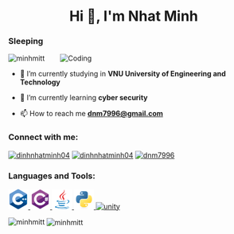 <h1 align="center">Hi 👋, I'm Nhat Minh</h1>
<h3 align="left">Sleeping</h3>
<img align="right" alt="Coding" width="400" src="https://media4.giphy.com/media/v1.Y2lkPTc5MGI3NjExMjYwNzdlNzhkYzNhZmQ3MDdlMmMxODlhN2MyMTIzMDZlNTJlYWIyZSZjdD1z/8FAM2viIuP2UpGjEwT/giphy.gif">

<p align="left"> <img src="https://komarev.com/ghpvc/?username=minhmitt&label=Profile%20views&color=0e75b6&style=flat" alt="minhmitt" /> </p>

- 🔭 I’m currently studying in **VNU University of Engineering and Technology**

- 🌱 I’m currently learning **cyber security**

- 📫 How to reach me **dnm7996@gmail.com**

<h3 align="left">Connect with me:</h3>
<p align="left">
<a href="https://fb.com/dinhnhatminh04" target="blank"><img align="center" src="https://raw.githubusercontent.com/rahuldkjain/github-profile-readme-generator/master/src/images/icons/Social/facebook.svg" alt="dinhnhatminh04" height="30" width="40" /></a>
<a href="https://instagram.com/dinhnhatminh04" target="blank"><img align="center" src="https://raw.githubusercontent.com/rahuldkjain/github-profile-readme-generator/master/src/images/icons/Social/instagram.svg" alt="dinhnhatminh04" height="30" width="40" /></a>
<a href="https://www.hackerrank.com/dnm7996" target="blank"><img align="center" src="https://raw.githubusercontent.com/rahuldkjain/github-profile-readme-generator/master/src/images/icons/Social/hackerrank.svg" alt="dnm7996" height="30" width="40" /></a>
</p>

<h3 align="left">Languages and Tools:</h3>
<p align="left"> <a href="https://www.w3schools.com/cpp/" target="_blank" rel="noreferrer"> <img src="https://raw.githubusercontent.com/devicons/devicon/master/icons/cplusplus/cplusplus-original.svg" alt="cplusplus" width="40" height="40"/> </a> <a href="https://www.w3schools.com/cs/" target="_blank" rel="noreferrer"> <img src="https://raw.githubusercontent.com/devicons/devicon/master/icons/csharp/csharp-original.svg" alt="csharp" width="40" height="40"/> </a> <a href="https://www.java.com" target="_blank" rel="noreferrer"> <img src="https://raw.githubusercontent.com/devicons/devicon/master/icons/java/java-original.svg" alt="java" width="40" height="40"/> </a> <a href="https://www.python.org" target="_blank" rel="noreferrer"> <img src="https://raw.githubusercontent.com/devicons/devicon/master/icons/python/python-original.svg" alt="python" width="40" height="40"/> </a> <a href="https://unity.com/" target="_blank" rel="noreferrer"> <img src="https://www.vectorlogo.zone/logos/unity3d/unity3d-icon.svg" alt="unity" width="40" height="40"/> </a> </p>

<p><img align="left" src="https://github-readme-stats.vercel.app/api/top-langs?username=minhmitt&show_icons=true&locale=en&layout=compact" alt="minhmitt" /></p>

<p>&nbsp;<img align="center" src="https://github-readme-stats.vercel.app/api?username=minhmitt&show_icons=true&locale=en" alt="minhmitt" /></p>


